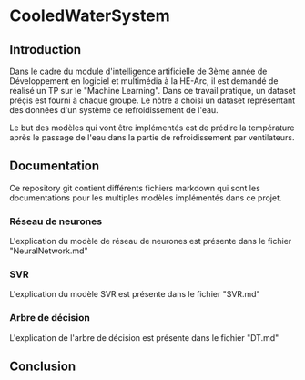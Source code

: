 # CooledWaterSystem

## Introduction

Dans le cadre du module d'intelligence artificielle de 3ème année de Développement en logiciel et multimédia à la HE-Arc, il est demandé de réalisé un TP sur le "Machine Learning". Dans ce travail pratique, un dataset préçis est fourni à chaque groupe. Le nôtre a choisi un dataset représentant des données d'un système de refroidissement de l'eau.

Le but des modèles qui vont être implémentés est de prédire la température après le passage de l'eau dans la partie de refroidissement par ventilateurs.

## Documentation

Ce repository git contient différents fichiers markdown qui sont les documentations pour les multiples modèles implémentés dans ce projet.

### Réseau de neurones

L'explication du modèle de réseau de neurones est présente dans le fichier "NeuralNetwork.md"

### SVR

L'explication du modèle SVR est présente dans le fichier "SVR.md"

### Arbre de décision

L'explication de l'arbre de décision est présente dans le fichier "DT.md"

## Conclusion
